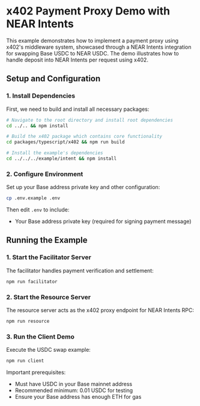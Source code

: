 # x402 Payment Proxy Demo with NEAR Intents

This example demonstrates how to implement a payment proxy using x402's middleware system, showcased through a NEAR Intents integration for swapping Base USDC to NEAR USDC. The demo illustrates how to handle deposit into NEAR Intents per request using x402.

## Setup and Configuration

### 1. Install Dependencies
First, we need to build and install all necessary packages:

```bash
# Navigate to the root directory and install root dependencies
cd ../.. && npm install

# Build the x402 package which contains core functionality
cd packages/typescript/x402 && npm run build

# Install the example's dependencies
cd ../../../example/intent && npm install
```

### 2. Configure Environment
Set up your Base address private key and other configuration:

```bash
cp .env.example .env
```

Then edit `.env` to include:
- Your Base address private key (required for signing payment message)

## Running the Example

### 1. Start the Facilitator Server
The facilitator handles payment verification and settlement:

```bash
npm run facilitator
```

### 2. Start the Resource Server
The resource server acts as the x402 proxy endpoint for NEAR Intents RPC:

```bash
npm run resource
```

### 3. Run the Client Demo
Execute the USDC swap example:

```bash
npm run client
```

Important prerequisites:
- Must have USDC in your Base mainnet address
- Recommended minimum: 0.01 USDC for testing
- Ensure your Base address has enough ETH for gas
